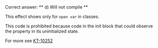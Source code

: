 Correct answer: ** d) Will not compile **

This effect shows only for `open var` in classes.

This code is prohibited because code in the init block that could observe the property in its uninitialized state.

For more see [KT-10252](https://youtrack.jetbrains.com/issue/KT-10252)